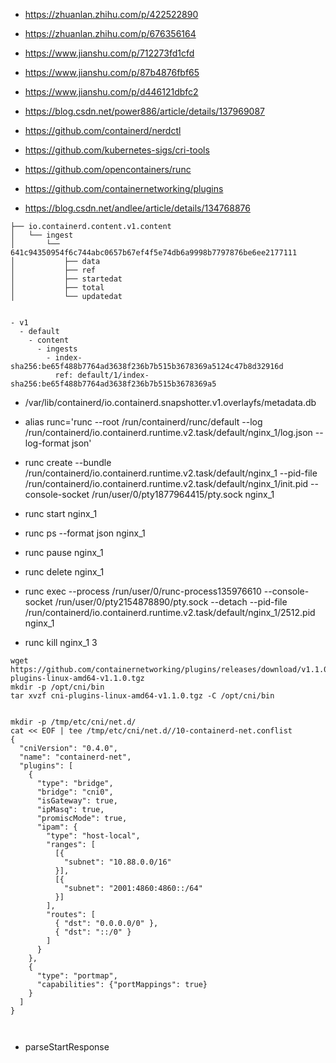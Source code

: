 - https://zhuanlan.zhihu.com/p/422522890
- https://zhuanlan.zhihu.com/p/676356164
- https://www.jianshu.com/p/712273fd1cfd
- https://www.jianshu.com/p/87b4876fbf65
- https://www.jianshu.com/p/d446121dbfc2
- https://blog.csdn.net/power886/article/details/137969087



- https://github.com/containerd/nerdctl
- https://github.com/kubernetes-sigs/cri-tools
- https://github.com/opencontainers/runc
- https://github.com/containernetworking/plugins

- https://blog.csdn.net/andlee/article/details/134768876

```
├── io.containerd.content.v1.content
│   └── ingest
│       └── 641c94350954f6c744abc0657b67ef4f5e74db6a9998b7797876be6ee2177111
│           ├── data
│           ├── ref
│           ├── startedat
│           ├── total
│           └── updatedat


- v1
  - default
    - content
      - ingests
        - index-sha256:be65f488b7764ad3638f236b7b515b3678369a5124c47b8d32916d
          ref: default/1/index-sha256:be65f488b7764ad3638f236b7b515b3678369a5

```


- /var/lib/containerd/io.containerd.snapshotter.v1.overlayfs/metadata.db



- alias runc='runc --root /run/containerd/runc/default --log /run/containerd/io.containerd.runtime.v2.task/default/nginx_1/log.json --log-format json'
- runc create --bundle /run/containerd/io.containerd.runtime.v2.task/default/nginx_1 --pid-file /run/containerd/io.containerd.runtime.v2.task/default/nginx_1/init.pid --console-socket /run/user/0/pty1877964415/pty.sock nginx_1
- runc start nginx_1
- runc ps --format json nginx_1
- runc pause nginx_1
- runc delete nginx_1
- runc exec --process /run/user/0/runc-process135976610 --console-socket /run/user/0/pty2154878890/pty.sock --detach --pid-file /run/containerd/io.containerd.runtime.v2.task/default/nginx_1/2512.pid nginx_1
- runc kill nginx_1 3


```
wget https://github.com/containernetworking/plugins/releases/download/v1.1.0/cni-plugins-linux-amd64-v1.1.0.tgz
mkdir -p /opt/cni/bin
tar xvzf cni-plugins-linux-amd64-v1.1.0.tgz -C /opt/cni/bin


mkdir -p /tmp/etc/cni/net.d/
cat << EOF | tee /tmp/etc/cni/net.d//10-containerd-net.conflist
{
  "cniVersion": "0.4.0",
  "name": "containerd-net",
  "plugins": [
    {
      "type": "bridge",
      "bridge": "cni0",
      "isGateway": true,
      "ipMasq": true,
      "promiscMode": true,
      "ipam": {
        "type": "host-local",
        "ranges": [
          [{
            "subnet": "10.88.0.0/16"
          }],
          [{
            "subnet": "2001:4860:4860::/64"
          }]
        ],
        "routes": [
          { "dst": "0.0.0.0/0" },
          { "dst": "::/0" }
        ]
      }
    },
    {
      "type": "portmap",
      "capabilities": {"portMappings": true}
    }
  ]
}



```


- parseStartResponse